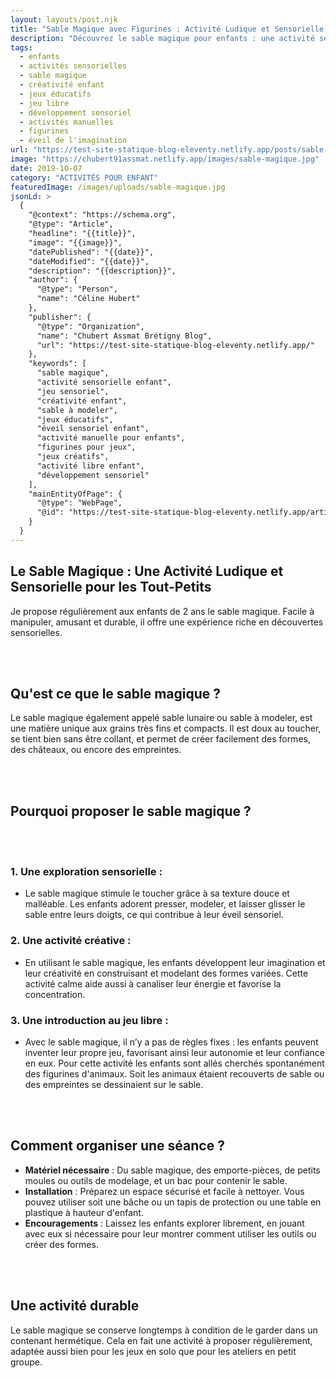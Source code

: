 ```yaml
---
layout: layouts/post.njk
title: "Sable Magique avec Figurines : Activité Ludique et Sensorielle pour Enfants"
description: "Découvrez le sable magique pour enfants : une activité sensorielle et créative idéale pour les tout-petits, favorisant leur éveil et imagination grâce à la manipulation et aux figurines."
tags: 
  - enfants
  - activités sensorielles
  - sable magique
  - créativité enfant
  - jeux éducatifs
  - jeu libre
  - développement sensoriel
  - activités manuelles
  - figurines
  - éveil de l'imagination
url: "https://test-site-statique-blog-eleventy.netlify.app/posts/sable-magique-avec-figurines"
image: "https://chubert91assmat.netlify.app/images/sable-magique.jpg"
date: 2019-10-07
category: "ACTIVITÉS POUR ENFANT"
featuredImage: /images/uploads/sable-magique.jpg
jsonLd: >
  {
    "@context": "https://schema.org",
    "@type": "Article",
    "headline": "{{title}}",
    "image": "{{image}}",
    "datePublished": "{{date}}",
    "dateModified": "{{date}}",
    "description": "{{description}}",
    "author": {
      "@type": "Person",
      "name": "Céline Hubert"
    },
    "publisher": {
      "@type": "Organization",
      "name": "Chubert Assmat Brétigny Blog",
      "url": "https://test-site-statique-blog-eleventy.netlify.app/"
    },
    "keywords": [
      "sable magique", 
      "activité sensorielle enfant", 
      "jeu sensoriel", 
      "créativité enfant", 
      "sable à modeler", 
      "jeux éducatifs", 
      "éveil sensoriel enfant", 
      "activité manuelle pour enfants", 
      "figurines pour jeux", 
      "jeux créatifs", 
      "activité libre enfant", 
      "développement sensoriel"
    ],
    "mainEntityOfPage": {
      "@type": "WebPage",
      "@id": "https://test-site-statique-blog-eleventy.netlify.app/article/{{slug}}"
    }
  }
---
```



## Le Sable Magique : Une Activité Ludique et Sensorielle pour les Tout-Petits

Je propose régulièrement aux enfants de 2 ans le sable magique. Facile à manipuler, amusant et durable, il offre une expérience riche en découvertes sensorielles.


<br><br>


## Qu'est ce que le sable magique ?
Le sable magique également appelé sable lunaire ou sable à modeler, est une matière unique aux grains très fins et compacts. Il est doux au toucher, se tient bien sans être collant, et permet de créer facilement des formes, des châteaux, ou encore des empreintes.


<br><br>


## Pourquoi proposer le sable magique ?


<br><br>


### 1. Une exploration sensorielle :
- Le sable magique stimule le toucher grâce à sa texture douce et malléable. Les enfants adorent presser, modeler, et laisser glisser le sable entre leurs doigts, ce qui contribue à leur éveil sensoriel.

### 2. Une activité créative  :
- En utilisant le sable magique, les enfants développent leur imagination et leur créativité en construisant et modelant des formes variées. Cette activité calme aide aussi à canaliser leur énergie et favorise la concentration.

### 3. Une introduction au jeu libre  :
- Avec le sable magique, il n’y a pas de règles fixes : les enfants peuvent inventer leur propre jeu, favorisant ainsi leur autonomie et leur confiance en eux. Pour cette activité les enfants sont allés cherchés spontanément des figurines d'animaux. Soit les animaux étaient recouverts de sable ou des empreintes se dessinaient sur le sable.


<br><br>


## Comment organiser une séance ?
- **Matériel nécessaire** : Du sable magique, des emporte-pièces, de petits moules ou outils de modelage, et un bac pour contenir le sable.
- **Installation** : Préparez un espace sécurisé et facile à nettoyer. Vous pouvez utiliser soit une bâche ou un tapis de protection ou une table en plastique à hauteur d'enfant.
- **Encouragements** : Laissez les enfants explorer librement, en jouant avec eux si nécessaire pour leur montrer comment utiliser les outils ou créer des formes.

<br><br>

## Une activité durable
Le sable magique se conserve longtemps à condition de le garder dans un contenant hermétique. Cela en fait une activité à proposer régulièrement, adaptée aussi bien pour les jeux en solo que pour les ateliers en petit groupe.



